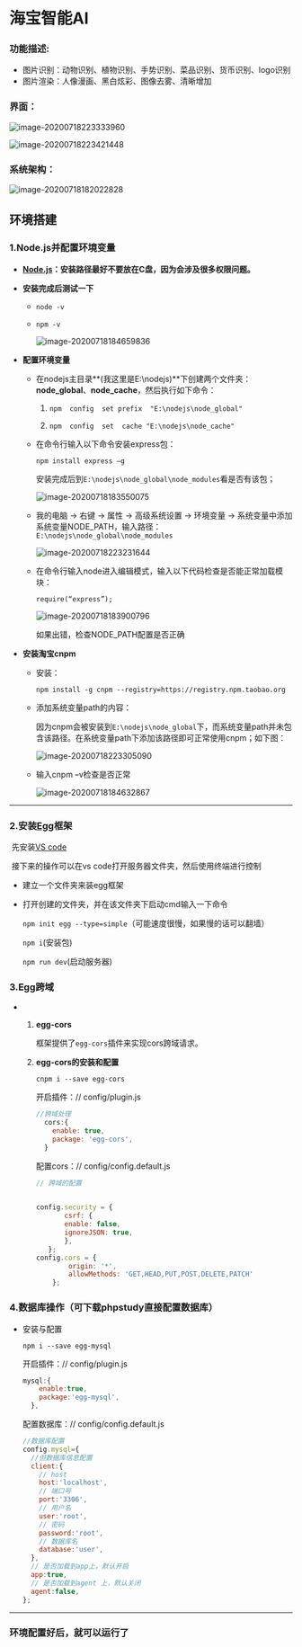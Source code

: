 # 海宝智能AI

### 功能描述:

* 图片识别：动物识别、植物识别、手势识别、菜品识别、货币识别、logo识别
* 图片渲染：人像漫画、黑白炫彩、图像去雾、清晰增加

### 界面：

 ![image-20200718223333960](https://gitee.com/gghworld/images/raw/master/img/20200718223334.png)

 ![image-20200718223421448](https://gitee.com/gghworld/images/raw/master/img/20200718223421.png)

### 系统架构：

![image-20200718182022828](https://gitee.com/gghworld/images/raw/master/img/20200718182022.png)

## 环境搭建

### 1.Node.js并配置环境变量

* **[Node.js](https://nodejs.org/zh-cn/)：安装路径最好不要放在C盘，因为会涉及很多权限问题。**

* **安装完成后测试一下**

  * `node -v`

  * `npm -v`

     ![image-20200718184659836](https://gitee.com/gghworld/images/raw/master/img/20200718184659.png)

* **配置环境变量**

  * 在nodejs主目录**(我这里是E:\nodejs)**下创建两个文件夹：**node_global**、**node_cache**，然后执行如下命令：

    1. `npm  config  set prefix  "E:\nodejs\node_global"`

    2. `npm  config  set  cache "E:\nodejs\node_cache"`

  * 在命令行输入以下命令安装express包：

    `npm install express –g`

    安装完成后到`E:\nodejs\node_global\node_modules`看是否有该包；

    ![image-20200718183550075](https://gitee.com/gghworld/images/raw/master/img/20200718183550.png)

  * 我的电脑 -> 右键 -> 属性 -> 高级系统设置 -> 环境变量 -> 系统变量中添加系统变量NODE_PATH，输入路径：
     `E:\nodejs\node_global\node_modules`

    ![image-20200718223231644](https://gitee.com/gghworld/images/raw/master/img/20200718223231.png)

     
     
  * 在命令行输入node进入编辑模式，输入以下代码检查是否能正常加载模块：

    `require(“express”);`

    ![image-20200718183900796](https://gitee.com/gghworld/images/raw/master/img/20200718183900.png)

    如果出错，检查NODE_PATH配置是否正确

* **安装淘宝cnpm**

  * 安装：

    `npm install -g cnpm --registry=https://registry.npm.taobao.org`

  * 添加系统变量path的内容：

    因为cnpm会被安装到`E:\nodejs\node_global`下，而系统变量path并未包含该路径。在系统变量path下添加该路径即可正常使用cnpm；如下图：

    ![image-20200718223305090](https://gitee.com/gghworld/images/raw/master/img/20200718223305.png)

    

  * 输入cnpm –v检查是否正常
  
    ![image-20200718184632867](https://gitee.com/gghworld/images/raw/master/img/20200718184632.png)

----

### 2.安装[Egg](https://eggjs.org/zh-cn/intro/quickstart.html)框架

​	先安装[VS code](https://code.visualstudio.com/)

​	接下来的操作可以在vs code打开服务器文件夹，然后使用终端进行控制

* 建立一个文件夹来装egg框架

* 打开创建的文件夹，并在该文件夹下启动cmd输入一下命令

   `npm init egg --type=simple`（可能速度很慢，如果慢的话可以翻墙）

  `npm i`(安装包)

  `npm run dev`(启动服务器)

### 3.Egg跨域

* 1. **egg-cors**

     框架提供了`egg-cors`插件来实现cors跨域请求。

  2. **egg-cors的安装和配置**

     `cnpm i --save egg-cors`

     开启插件：// config/plugin.js

     ```javascript
     //跨域处理
       cors:{
         enable: true,
         package: 'egg-cors',
       }
     
     ```

     配置cors：// config/config.default.js

     ```javascript
     // 跨域的配置
        
     
     config.security = {
         	csrf: {
           	enable: false,
           	ignoreJSON: true,
         	},
       	};
     config.cors = {
             origin: '*',
             allowMethods: 'GET,HEAD,PUT,POST,DELETE,PATCH'
         };
     
     ```

     

### 4.数据库操作（可下载phpstudy直接配置数据库）

* 安装与配置

  `npm i --save egg-mysql`

  开启插件：// config/plugin.js

  ```JavaScript
  mysql:{
      enable:true,
      package:'egg-mysql',
    },
  ```

  配置数据库：// config/config.default.js

  ```javascript
  //数据库配置
  config.mysql={
    //但数据库信息配置
    client:{
      // host
      host:'localhost',
      // 端口号
      port:'3306',
      // 用户名
      user:'root',
      // 密码
      password:'root',
      // 数据库名
      database:'user',
    },
    // 是否加载到app上，默认开启
    app:true,
    // 是否加载到agent 上，默认关闭
    agent:false,
  };
  ```

----

### 环境配置好后，就可以运行了

